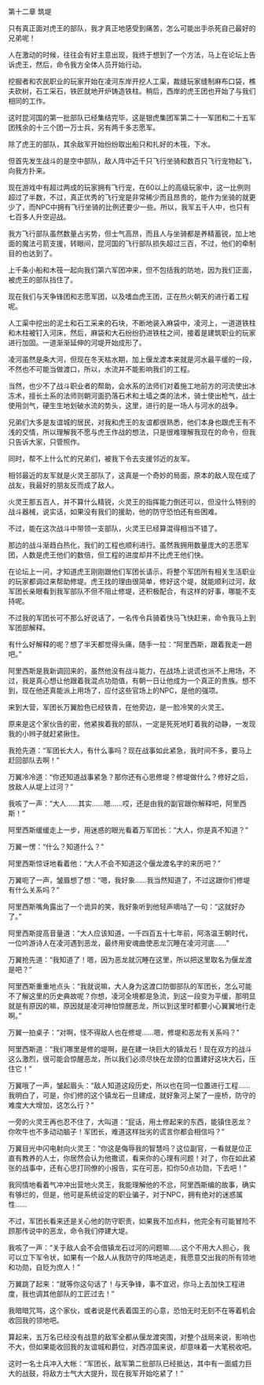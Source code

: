 第十二章 筑堤


只有真正面对虎王的部队，我才真正地感受到痛苦，怎么可能出手杀死自己最好的兄弟呢！

人在激动的时候，往往会有好主意出现，我终于想到了一个方法，马上在论坛上告诉虎王，然后，命令我方全体人员开始行动。

挖掘者和农民职业的玩家开始在凌河东岸开挖人工渠，裁缝玩家缝制麻布口袋，樵夫砍树，石工采石，铁匠就地开炉铸造铁柱。稍后，西岸的虎王团也开始了与我们相同的工作。

这时昆河国的第一批部队已经集结完毕，这是银虎集团军第二十一军团和二十五军团残余的十三个团一万士兵，另有两千多志愿军。

除了虎王的部队，其余敌军开始纷纷取出船只和扎好的木筏，下水。

但首先发生战斗的是空中部队，敌人阵中近千只飞行坐骑和数百只飞行宠物起飞，向我方扑来。

现在游戏中有超过两成的玩家拥有飞行宠，在60以上的高级玩家中，这一比例则超过了半数，不过，真正优秀的飞行宠是非常稀少而且昂贵的，能作为坐骑的就更少了，而NPC中拥有飞行坐骑的比例还要少一些。所以，我军五千人中，也只有七百多人升空迎战。

我方飞行部队虽然数量占劣势，但士气高昂，而且人与坐骑都是养精蓄锐，加上地面的魔法弓箭支援，转眼间，昆河国的飞行部队损失超过三百，不过，他们的牵制目的也达到了。

上千条小船和木筏一起向我们第六军团冲来，但不包括我的防地，因为我们正面，被虎王的部队挡住了。

现在我们与天争锋团和志愿军团，以及嗜血虎王团，正在热火朝天的进行着工程呢。

人工渠中挖出的泥土和石工采来的石块，不断地装入麻袋中，凌河上，一道道铁柱和木柱被钉入河床，然后，麻袋和大石纷纷扔进铁柱之间，接着是建筑职业的玩家进行加固。一道渐渐延伸的河堤开始成形了。

凌河虽然是条大河，但现在冬天枯水期，加上偃龙渡本来就是河水最平缓的一段，不然也不可能当做渡口，所以，水流并不能影响我们的工程。

当然，也少不了战斗职业者的帮助，会水系的法师们对着施工地前方的河流使出冰冻术，擅长土系的法师则朝河面扔落石术和土墙之类的法术，骑士使出枪气，战士使用剑气，硬生生地划破水流的势头，这里，进行的是一场人与河水的战争。

兄弟们大多是友谊城的居民，对我和虎王的友谊都很熟悉，他们本身也跟虎王有不浅的交情，所以理解我不愿与虎王作战的想法，只是很难理解我现在的命令，但我只告诉大家，只管照作。

同时，帮不上什么忙的兄弟们，被我下令去支援邻近的友军。

相邻最近的友军就是火灵王部队了，这真是一个奇妙的局面，原本的敌人现在成了战友，我最好的朋友反而成了敌人。

火灵王那五百人，并不算什么精锐，火灵王的指挥能力倒还可以，但没什么特别的战斗器械，说实话，如果没有我们的援助，他的防守恐怕还有些困难。

不过，能在这次战斗中带领一支部队，火灵王已经算混得相当不错了。

那边的战斗渐趋白热化，我们的工程也顺利进行。虽然我拥用数量庞大的志愿军团，人数是虎王他们的数倍，但工程的进度却并不比虎王他们快。

在论坛上一问，才知道虎王刚刚跟他们军团长请示，将整个军团所有相关生活职业的玩家都调过来帮助修堤。虎王找的理由很简单，修好这个堤，就能顺利过河，敌军团长亲眼看到我军部队不但不阻止修堤，还积极配合，有这样的好事，哪能不支持呢。

不过我的军团长可不那么好说话了，一名传令兵骑着快马飞快赶来，命令我马上到军团部解释。

有什么好解释的呢？想了半天都觉得头痛，随手一拉：“阿里西斯，跟着我走一趟吧。”

阿里西斯是我新调回来的，虽然他没有战斗能力，在战场上说谎也派不上用场，不过，我是真心想让他跟着我混点功勋值，有朝一日让他成为一个真正的贵族。想不到，现在他还真能派上用场了，应付这些官场上的NPC，是他的强项。

来到大营，军团长万翼脸色已经铁青，在他旁边，是一脸冷笑的火灵王。

原来是这个家伙告的密，他紧挨着我的部队，一定是死死地盯着我的动静，一发现我的小辫子就赶紧揪住。

我抢先道：“军团长大人，有什么事吗？现在战事如此紧急，我时间不多，要马上赶回部队去啊！”

万翼冷冷道：“你还知道战事紧急？那你还有心思修堤？修堤做什么？修好之后，放敌人从堤上过河？”

我咳了一声：“大人……其实……嗯……哎，还是由我的副官跟你解释吧，阿里西斯！”

阿里西斯缓缓走上一步，用迷惑的眼光看着万军团长：“大人，你是真不知道？”

万翼一愣：“什么？知道什么？”

阿里西斯惊讶地看着他：“大人不会不知道这个偃龙渡名字的来历吧？”

万翼呃了一声，皱眉想了想：“嗯，我好象……我当然知道了，不过这跟你们修堤有什么关系吗？”

阿里西斯嘴角露出了一个诡异的笑，我好象听到他轻声嘀咕了一句：“这就好办了。”

阿里西斯提高音量道：“大人应该知道，一千四百五十七年前，阿洛温王朝时代，一位吟游诗人在凌河遇到恶龙，最终用安魂曲使恶龙沉睡在凌河河底……”

万翼抢先道：“我知道了！嗯，因为恶龙就沉睡在这里，所以把这里取名为偃龙渡是吧？”

阿里西斯重重地点头：“我就说嘛，大人身为这渡口防御部队的军团长，怎么可能不了解这里的历史典故呢？你想，凌河全境都是急流，到这一段变为平缓，那明显就是有原因的嘛，原因就是凌河神怕惊醒恶龙，所以到这里时都要小心翼翼地行走啊。”

万翼一拍桌子：“对啊，怪不得敌人也在修堤……嗯，修堤和恶龙有关系吗？”

阿里西斯道：“我们哪里是修的堤啊，是在建一块巨大的镇龙石！现在双方的战斗这么激烈，很可能会惊醒恶龙，所以我们必须尽快在龙颈的位置建好这块大石，压住它！”

万翼哦了一声，皱起眉头：“敌人知道这段历史，所以也在同一位置进行工程……我明白了，可是，你们修的这个镇龙石一旦建成，就好象河上架了一座桥，防守的难度大大增加，这怎么行？”

一旁的火灵王再也忍不住了，大叫道：“屁话，用土修起来的东西，能镇住恶龙？你吹牛也不多动动脑子！军团长，难道这样拙劣的谎言你都会相信吗？”

万翼目光中闪电射向火灵王：“你这是侮辱我的智慧吗？这位副官，一看就是位正直有教养的人士，你居然会认为他撒谎，看来你的心理有问题！对了，你在如此紧张的战事中，还有心思打同僚的小报告，实在可恶，扣你50点功勋，下去吧！”

我同情地看着气冲冲出营地火灵王，我能理解他的不忿，阿里西斯编的故事，确实有够烂的，但是，他可是系统设定的职业骗子，对于NPC，拥有绝对的迷惑属性……

不过，军团长看来还是关心他的防守职责，如果我不加点料，他完全有可能冒险不顾那传说中的恶龙，命令我们停建大堤。

我咳了一声：“关于敌人会不会借镇龙石过河的问题嘛……这个不用大人担心，我可以立下军令状，如果有一个敌人从我防守的阵地逃走，我愿意交出我的所有领地和功勋，自贬为庶人！”

万翼跳了起来：“就等你这句话了！与天争锋，事不宜迟，你马上去加快工程进度，我也调其他部队的工匠过去！”

我暗暗咒骂，这个家伙，或者说是代表着国王的心意，恐怕无时无刻不在等着机会收回我的领地吧。

算起来，五万名已经没有战意的敌军全都从偃龙渡突围，对整个战局来说，影响也不大，但如果能收回我的友谊城和爵位，对西凉国来说，却意味着一大笔税收吧。

这时一名士兵冲入大帐：“军团长，敌军第二批部队已经抵达，其中有一面威力巨大的战鼓，将敌方士气大大提升，现在我军开始吃紧了！”





